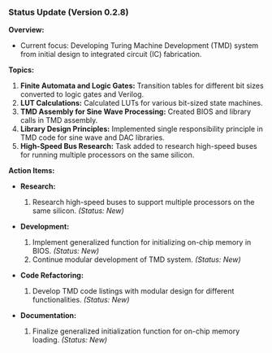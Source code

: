 ### **Status Update (Version 0.2.8)**

**Overview:**
- Current focus: Developing Turing Machine Development (TMD) system from initial design to integrated circuit (IC) fabrication.

**Topics:**
1. **Finite Automata and Logic Gates:** Transition tables for different bit sizes converted to logic gates and Verilog.
2. **LUT Calculations:** Calculated LUTs for various bit-sized state machines.
3. **TMD Assembly for Sine Wave Processing:** Created BIOS and library calls in TMD assembly.
4. **Library Design Principles:** Implemented single responsibility principle in TMD code for sine wave and DAC libraries.
5. **High-Speed Bus Research:** Task added to research high-speed buses for running multiple processors on the same silicon.

**Action Items:**

- **Research:**
  1. Research high-speed buses to support multiple processors on the same silicon. *(Status: New)*

- **Development:**
  1. Implement generalized function for initializing on-chip memory in BIOS. *(Status: New)*
  2. Continue modular development of TMD system. *(Status: New)*

- **Code Refactoring:**
  1. Develop TMD code listings with modular design for different functionalities. *(Status: New)*

- **Documentation:**
  1. Finalize generalized initialization function for on-chip memory loading. *(Status: New)*
